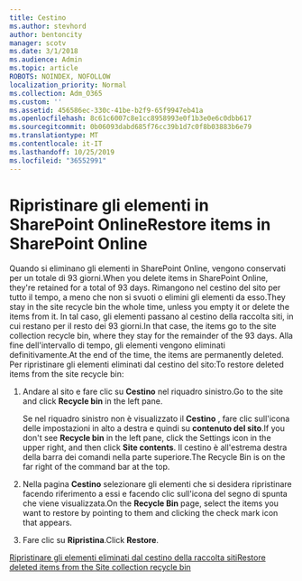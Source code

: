 ```yaml
---
title: Cestino
ms.author: stevhord
author: bentoncity
manager: scotv
ms.date: 3/1/2018
ms.audience: Admin
ms.topic: article
ROBOTS: NOINDEX, NOFOLLOW
localization_priority: Normal
ms.collection: Adm_O365
ms.custom: ''
ms.assetid: 456586ec-330c-41be-b2f9-65f9947eb41a
ms.openlocfilehash: 8c61c6007c8e1cc8958993e0f1b3e0e6c0dbb617
ms.sourcegitcommit: 0b06093dabd685f76cc39b1d7c0f8b03883b6e79
ms.translationtype: MT
ms.contentlocale: it-IT
ms.lasthandoff: 10/25/2019
ms.locfileid: "36552991"
---
```

# <a name="restore-items-in-sharepoint-online"></a><span data-ttu-id="d4d87-102">Ripristinare gli elementi in SharePoint Online</span><span class="sxs-lookup"><span data-stu-id="d4d87-102">Restore items in SharePoint Online</span></span>

<span data-ttu-id="d4d87-103">Quando si eliminano gli elementi in SharePoint Online, vengono conservati per un totale di 93 giorni.</span><span class="sxs-lookup"><span data-stu-id="d4d87-103">When you delete items in SharePoint Online, they're retained for a total of 93 days.</span></span> <span data-ttu-id="d4d87-104">Rimangono nel cestino del sito per tutto il tempo, a meno che non si svuoti o elimini gli elementi da esso.</span><span class="sxs-lookup"><span data-stu-id="d4d87-104">They stay in the site recycle bin the whole time, unless you empty it or delete the items from it.</span></span> <span data-ttu-id="d4d87-105">In tal caso, gli elementi passano al cestino della raccolta siti, in cui restano per il resto dei 93 giorni.</span><span class="sxs-lookup"><span data-stu-id="d4d87-105">In that case, the items go to the site collection recycle bin, where they stay for the remainder of the 93 days.</span></span> <span data-ttu-id="d4d87-106">Alla fine dell'intervallo di tempo, gli elementi vengono eliminati definitivamente.</span><span class="sxs-lookup"><span data-stu-id="d4d87-106">At the end of the time, the items are permanently deleted.</span></span> <span data-ttu-id="d4d87-107">Per ripristinare gli elementi eliminati dal cestino del sito:</span><span class="sxs-lookup"><span data-stu-id="d4d87-107">To restore deleted items from the site recycle bin:</span></span>
  
1. <span data-ttu-id="d4d87-108">Andare al sito e fare clic su **Cestino** nel riquadro sinistro.</span><span class="sxs-lookup"><span data-stu-id="d4d87-108">Go to the site and click **Recycle bin** in the left pane.</span></span> 
    
    <span data-ttu-id="d4d87-109">Se nel riquadro sinistro non è visualizzato il **Cestino** , fare clic sull'icona delle impostazioni in alto a destra e quindi su **contenuto del sito**.</span><span class="sxs-lookup"><span data-stu-id="d4d87-109">If you don't see **Recycle bin** in the left pane, click the Settings icon in the upper right, and then click **Site contents**.</span></span> <span data-ttu-id="d4d87-110">Il cestino è all'estrema destra della barra dei comandi nella parte superiore.</span><span class="sxs-lookup"><span data-stu-id="d4d87-110">The Recycle Bin is on the far right of the command bar at the top.</span></span>
    
2. <span data-ttu-id="d4d87-111">Nella pagina **Cestino** selezionare gli elementi che si desidera ripristinare facendo riferimento a essi e facendo clic sull'icona del segno di spunta che viene visualizzata.</span><span class="sxs-lookup"><span data-stu-id="d4d87-111">On the **Recycle Bin** page, select the items you want to restore by pointing to them and clicking the check mark icon that appears.</span></span> 
    
3. <span data-ttu-id="d4d87-112">Fare clic su **Ripristina**.</span><span class="sxs-lookup"><span data-stu-id="d4d87-112">Click **Restore**.</span></span>
    
[<span data-ttu-id="d4d87-113">Ripristinare gli elementi eliminati dal cestino della raccolta siti</span><span class="sxs-lookup"><span data-stu-id="d4d87-113">Restore deleted items from the Site collection recycle bin</span></span>](https://go.microsoft.com/fwlink/?linkid=866439)
  

